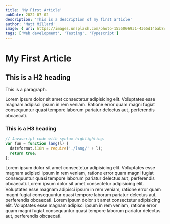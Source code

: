 ```yaml
---
title: 'My First Article'
pubDate: 2022-07-02
description: 'This is a description of my first article'
author: 'Matt Millard'
image: { url: https://images.unsplash.com/photo-1555066931-4365d14bab8c, alt: 'This is alt text for the image' }
tags: ['Web development', 'Testing', 'Typescript']
---
```


# My First Article

## This is a H2 heading

This is a paragraph.

Lorem ipsum dolor sit amet consectetur adipisicing elit.
Voluptates esse magnam adipisci ipsum in rem veniam.
Ratione error quam magni fugiat consequuntur quasi tempore laborum pariatur delectus aut, perferendis obcaecati.

### This is a H3 heading

```js
// Javascript code with syntax highlighting.
var fun = function lang(l) {
  dateformat.i18n = require('./lang/' + l);
  return true;
};
```

Lorem ipsum dolor sit amet consectetur adipisicing elit. Voluptates esse magnam adipisci ipsum in rem veniam,
ratione error quam magni fugiat consequuntur quasi tempore laborum pariatur delectus aut, perferendis obcaecati.
Lorem ipsum dolor sit amet consectetur adipisicing elit. Voluptates esse magnam adipisci ipsum in rem veniam,
ratione error quam magni fugiat consequuntur quasi tempore laborum pariatur delectus aut, perferendis obcaecati.
Lorem ipsum dolor sit amet consectetur adipisicing elit. Voluptates esse magnam adipisci ipsum in rem veniam,
ratione error quam magni fugiat consequuntur quasi tempore laborum pariatur delectus aut, perferendis obcaecati.
